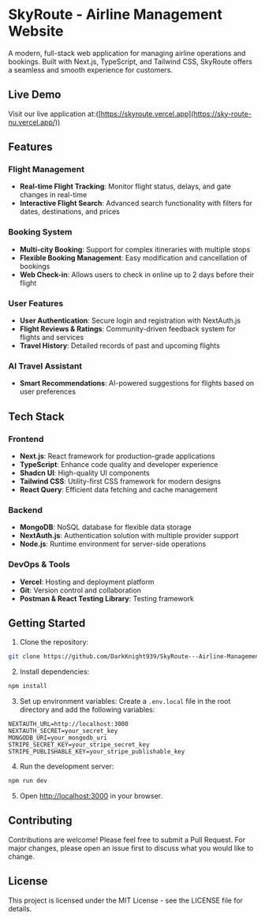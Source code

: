 # SkyRoute - Airline Management Website

A modern, full-stack web application for managing airline operations and bookings. Built with Next.js, TypeScript, and Tailwind CSS, SkyRoute offers a seamless and smooth experience for customers.

## Live Demo

Visit our live application at:([https://skyroute.vercel.app](https://sky-route-nu.vercel.app/))

## Features

### Flight Management
- **Real-time Flight Tracking**: Monitor flight status, delays, and gate changes in real-time
- **Interactive Flight Search**: Advanced search functionality with filters for dates, destinations, and prices
  
### Booking System
- **Multi-city Booking**: Support for complex itineraries with multiple stops
- **Flexible Booking Management**: Easy modification and cancellation of bookings
- **Web Check-in**: Allows users to check in online up to 2 days before their flight

### User Features
- **User Authentication**: Secure login and registration with NextAuth.js
- **Flight Reviews & Ratings**: Community-driven feedback system for flights and services
- **Travel History**: Detailed records of past and upcoming flights

### AI Travel Assistant
- **Smart Recommendations**: AI-powered suggestions for flights based on user preferences

## Tech Stack

### Frontend
- **Next.js**: React framework for production-grade applications
- **TypeScript**: Enhance code quality and developer experience
- **Shadcn UI**: High-quality UI components
- **Tailwind CSS**: Utility-first CSS framework for modern designs
- **React Query**: Efficient data fetching and cache management

### Backend
- **MongoDB**: NoSQL database for flexible data storage
- **NextAuth.js**: Authentication solution with multiple provider support
- **Node.js**: Runtime environment for server-side operations

### DevOps & Tools
- **Vercel**: Hosting and deployment platform
- **Git**: Version control and collaboration
- **Postman & React Testing Library**: Testing framework


## Getting Started

1. Clone the repository:
```bash
git clone https://github.com/DarkKnight939/SkyRoute---Airline-Management-Website.git
```

2. Install dependencies:
```bash
npm install
```

3. Set up environment variables:
Create a `.env.local` file in the root directory and add the following variables:
```
NEXTAUTH_URL=http://localhost:3000
NEXTAUTH_SECRET=your_secret_key
MONGODB_URI=your_mongodb_uri
STRIPE_SECRET_KEY=your_stripe_secret_key
STRIPE_PUBLISHABLE_KEY=your_stripe_publishable_key
```

4. Run the development server:
```bash
npm run dev
```

5. Open [http://localhost:3000](http://localhost:3000) in your browser.

## Contributing

Contributions are welcome! Please feel free to submit a Pull Request. For major changes, please open an issue first to discuss what you would like to change.

## License

This project is licensed under the MIT License - see the LICENSE file for details.
